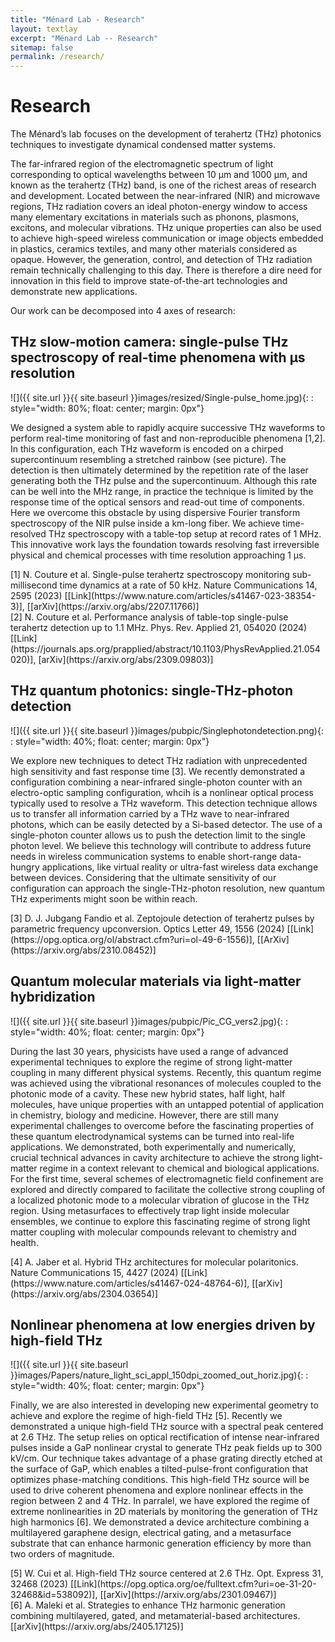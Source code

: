 ```yaml
---
title: "Ménard Lab - Research"
layout: textlay
excerpt: "Ménard Lab -- Research"
sitemap: false
permalink: /research/
---
```


# Research

The Ménard’s lab focuses on the development of terahertz (THz) photonics techniques to investigate dynamical condensed matter systems. 

The far-infrared region of the electromagnetic spectrum of light corresponding to optical wavelengths between 10 µm and 1000 µm, and known as the terahertz (THz) band, is one of the richest areas of research and development. Located between the near-infrared (NIR) and microwave regions, THz radiation covers an ideal photon-energy window to access many elementary excitations in materials such as phonons, plasmons, excitons, and molecular vibrations. THz unique properties can also be used to achieve high-speed wireless communication or image objects embedded in plastics, ceramics textiles, and many other materials considered as opaque. However, the generation, control, and detection of THz radiation remain technically challenging to this day. There is therefore a dire need for innovation in this field to improve state-of-the-art technologies and demonstrate new applications. 

Our work can be decomposed into 4 axes of research:  

## THz slow-motion camera: single-pulse THz spectroscopy of real-time phenomena with µs resolution <br>

![]({{ site.url }}{{ site.baseurl }}images/resized/Single-pulse_home.jpg){: : style="width: 80%; float: center; margin: 0px"}

We designed a system able to rapidly acquire successive THz waveforms to perform real-time monitoring of fast and non-reproducible phenomena [1,2]. In this configuration, each THz waveform is encoded on a chirped supercontinuum resembling a stretched rainbow (see picture). The detection is then ultimately determined by the repetition rate of the laser generating both the THz pulse and the supercontinuum. Although this rate can be well into the MHz range, in practice the technique is limited by the response time of the optical sensors and read-out time of components. Here we overcome this obstacle by using dispersive Fourier transform spectroscopy of the NIR pulse inside a km-long fiber. We achieve time-resolved THz spectroscopy with a table-top setup at record rates of 1 MHz. This innovative work lays the foundation towards resolving fast irreversible physical and chemical processes with time resolution approaching 1 µs.<br>

<p>[1]	N. Couture et al. Single-pulse terahertz spectroscopy monitoring sub-millisecond time dynamics at a rate of 50 kHz. Nature Communications 14, 2595 (2023) [[Link](https://www.nature.com/articles/s41467-023-38354-3)], [[arXiv](https://arxiv.org/abs/2207.11766)]<br>
[2]	N. Couture et al. Performance analysis of table-top single-pulse terahertz detection up to 1.1 MHz. Phys. Rev. Applied 21, 054020 (2024) [[Link](https://journals.aps.org/prapplied/abstract/10.1103/PhysRevApplied.21.054020)],  [arXiv](https://arxiv.org/abs/2309.09803)]</p>

## THz quantum photonics: single-THz-photon detection

![]({{ site.url }}{{ site.baseurl }}images/pubpic/Singlephotondetection.png){: : style="width: 40%; float: center; margin: 0px"}

We explore new techniques to detect THz radiation with unprecedented high sensitivity and fast response time [3]. We recently demonstrated a configuration combining a near-infrared single-photon counter with an electro-optic sampling configuration, whcih is a nonlinear optical process typically used to resolve a THz waveform. This detection technique allows us to transfer all information carried by a THz wave to near-infrared photons, which can be easily detected by a Si-based detector. The use of a single-photon counter allows us to push the detection limit to the single photon level. We believe this technology will contribute to address future needs in wireless communication systems to enable short-range data-hungry applications, like virtual reality or ultra-fast wireless data exchange between devices. Considering that the ultimate sensitivity of our configuration can approach the single-THz-photon resolution, new quantum THz experiments might soon be within reach.<br>

<p>[3]	D. J. Jubgang Fandio et al. Zeptojoule detection of terahertz pulses by parametric frequency upconversion. Optics Letter 49, 1556 (2024) [[Link](https://opg.optica.org/ol/abstract.cfm?uri=ol-49-6-1556)], [[ArXiv](https://arxiv.org/abs/2310.08452)]</p>

## Quantum molecular materials via light-matter hybridization

![]({{ site.url }}{{ site.baseurl }}images/pubpic/Pic_CG_vers2.jpg){: : style="width: 40%; float: center; margin: 0px"}

During the last 30 years, physicists have used a range of advanced experimental techniques to explore the regime of strong light-matter coupling in many different physical systems. Recently, this quantum regime was achieved using the vibrational resonances of molecules coupled to the photonic mode of a cavity. These new hybrid states, half light, half molecules, have unique properties with an untapped potential of application in chemistry, biology and medicine. However, there are still many experimental challenges to overcome before the fascinating properties of these quantum electrodynamical systems can be turned into real-life applications. We demonstrated, both experimentally and numerically, crucial technical advances in cavity architecture to achieve the strong light-matter regime in a context relevant to chemical and biological applications. For the first time, several schemes of electromagnetic field confinement are explored and directly compared to facilitate the collective strong coupling of a localized photonic mode to a molecular vibration of glucose in the THz region. Using metasurfaces to effectively trap light inside molecular ensembles, we continue to explore this fascinating regime of strong light matter coupling with molecular compounds relevant to chemistry and health. 

<p>[4]	A. Jaber et al. Hybrid THz architectures for molecular polaritonics. Nature Communications 15, 4427 (2024) [[Link](https://www.nature.com/articles/s41467-024-48764-6)], [[arXiv](https://arxiv.org/abs/2304.03654)]</p>

## Nonlinear phenomena at low energies driven by high-field THz

![]({{ site.url }}{{ site.baseurl }}images/Papers/nature_light_sci_appl_150dpi_zoomed_out_horiz.jpg){: : style="width: 40%; float: center; margin: 0px"}

Finally, we are also interested in developing new experimental geometry to achieve and explore the regime of high-field THz [5]. Recently we demonstrated a unique high-field THz source with a spectral peak centered at 2.6 THz. The setup relies on optical rectification of intense near-infrared pulses inside a GaP nonlinear crystal to generate THz peak fields up to 300 kV/cm. Our technique takes advantage of a phase grating directly etched at the surface of GaP, which enables a tilted-pulse-front configuration that optimizes phase-matching conditions. This high-field THz source will be used to drive coherent phenomena and explore nonlinear effects in the region between 2 and 4 THz. In parralel, we have explored the regime of extreme nonlinearities in 2D materials by monitoring the generation of THz high harmonics [6]. We demonstrated a device architecture combining a multilayered garaphene design, electrical gating, and a metasurface substrate that can enhance harmonic generation efficiency by more than two orders of magnitude.<br>

<p>[5]	W. Cui et al. High-field THz source centered at 2.6 THz. Opt. Express 31, 32468 (2023) [[Link](https://opg.optica.org/oe/fulltext.cfm?uri=oe-31-20-32468&id=538092)], [[arXiv](https://arxiv.org/abs/2301.09467)]<br>
[6]	A. Maleki et al. Strategies to enhance THz harmonic generation combining multilayered, gated, and metamaterial-based architectures.  [[arXiv](https://arxiv.org/abs/2405.17125)]</p>
